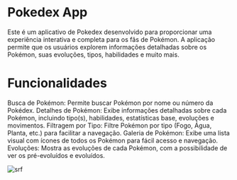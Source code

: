 <h1>Pokedex App</h1>
Este é um aplicativo de Pokedex desenvolvido para proporcionar uma experiência interativa e completa para os fãs de Pokémon. A aplicação permite que os usuários explorem informações detalhadas sobre os Pokémon, suas evoluções, tipos, habilidades e muito mais.

<h1>Funcionalidades</h1>
Busca de Pokémon: Permite buscar Pokémon por nome ou número da Pokédex.
Detalhes de Pokémon: Exibe informações detalhadas sobre cada Pokémon, incluindo tipo(s), habilidades, estatísticas base, evoluções e movimentos.
Filtragem por Tipo: Filtre Pokémon por tipo (Fogo, Água, Planta, etc.) para facilitar a navegação.
Galeria de Pokémon: Exibe uma lista visual com ícones de todos os Pokémon para fácil acesso e navegação.
Evoluções: Mostra as evoluções de cada Pokémon, com a possibilidade de ver os pré-evoluídos e evoluídos.

![srf](https://github.com/user-attachments/assets/3d5e30f3-e37a-4cfc-8ac2-2cf131c227f4)
